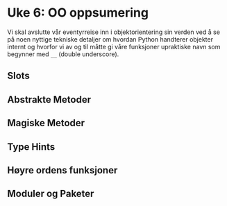 # Uke 6: OO oppsumering

Vi skal avslutte vår eventyrreise inn i objektorientering sin verden ved å 
se på noen nyttige tekniske detaljer om hvordan Python handterer objekter internt
og hvorfor vi av og til måtte gi våre funksjoner upraktiske navn som begynner med
`__` (double underscore).

## Slots

## Abstrakte Metoder

## Magiske Metoder

## Type Hints

## Høyre ordens funksjoner

## Moduler og Paketer


